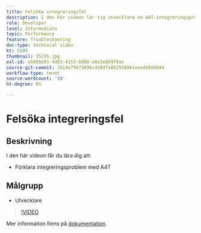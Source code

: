 ```yaml
---
title: Felsöka integreringsfel
description: I den här videon lär sig utvecklare om A4T-integreringsproblem.
role: Developer
level: Intermediate
topic: Performance
feature: Troubleshooting
doc-type: technical video
kt: 5395
thumbnail: 35155.jpg
exl-id: eb00bb01-4d03-4153-b866-e6e3e8d979ae
source-git-commit: 1b14e7987309bc4104fa842558861eeedb0ddb44
workflow-type: tm+mt
source-wordcount: '39'
ht-degree: 0%

---
```


# Felsöka integreringsfel

## Beskrivning

I den här videon får du lära dig att:

* Förklara integreringsproblem med A4T

## Målgrupp

* Utvecklare

>[!VIDEO](https://video.tv.adobe.com/v/35155/?quality=12)

Mer information finns på [dokumentation](https://experienceleague.adobe.com/docs/target/using/integrate/a4t/troubleshoot-a4t/a4t-troubleshooting.html?lang=en).
